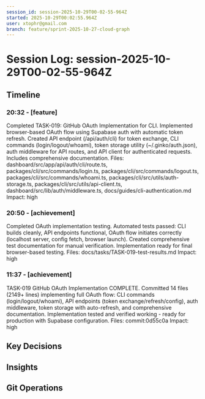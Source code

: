 ```yaml
---
session_id: session-2025-10-29T00-02-55-964Z
started: 2025-10-29T00:02:55.964Z
user: xtophr@gmail.com
branch: feature/sprint-2025-10-27-cloud-graph
---
```


# Session Log: session-2025-10-29T00-02-55-964Z

## Timeline
<!-- Complete chronological log of all session events -->
<!-- Includes: fixes, features, achievements, and categorized entries (decisions/insights/git also appear in their sections) -->
<!-- GOOD: "Fixed auth timeout. Root cause: bcrypt rounds set to 15 (too slow). Reduced to 11." -->
<!-- BAD: "Fixed timeout" (too terse, missing root cause) -->

### 20:32 - [feature]
Completed TASK-019: GitHub OAuth Implementation for CLI. Implemented browser-based OAuth flow using Supabase auth with automatic token refresh. Created API endpoint (/api/auth/cli) for token exchange, CLI commands (login/logout/whoami), token storage utility (~/.ginko/auth.json), auth middleware for API routes, and API client for authenticated requests. Includes comprehensive documentation.
Files: dashboard/src/app/api/auth/cli/route.ts, packages/cli/src/commands/login.ts, packages/cli/src/commands/logout.ts, packages/cli/src/commands/whoami.ts, packages/cli/src/utils/auth-storage.ts, packages/cli/src/utils/api-client.ts, dashboard/src/lib/auth/middleware.ts, docs/guides/cli-authentication.md
Impact: high


### 20:50 - [achievement]
Completed OAuth implementation testing. Automated tests passed: CLI builds cleanly, API endpoints functional, OAuth flow initiates correctly (localhost server, config fetch, browser launch). Created comprehensive test documentation for manual verification. Implementation ready for final browser-based testing.
Files: docs/tasks/TASK-019-test-results.md
Impact: high


### 11:37 - [achievement]
TASK-019 GitHub OAuth Implementation COMPLETE. Committed 14 files (2149+ lines) implementing full OAuth flow: CLI commands (login/logout/whoami), API endpoints (token exchange/refresh/config), auth middleware, token storage with auto-refresh, and comprehensive documentation. Implementation tested and verified working - ready for production with Supabase configuration.
Files: commit:0d55c0a
Impact: high


## Key Decisions
<!-- Important decisions made during session with alternatives considered -->
<!-- These entries also appear in Timeline for narrative coherence -->
<!-- GOOD: "Chose JWT over sessions. Alternatives: server sessions (harder to scale), OAuth (vendor lock-in). JWT selected for stateless mobile support." -->
<!-- BAD: "Chose JWT for auth" (missing alternatives and rationale) -->

## Insights
<!-- Patterns, gotchas, learnings discovered -->
<!-- These entries also appear in Timeline for narrative coherence -->
<!-- GOOD: "Discovered bcrypt rounds 10-11 optimal. Testing showed rounds 15 caused 800ms delays; rounds 11 achieved 200ms with acceptable entropy." -->
<!-- BAD: "Bcrypt should be 11" (missing context and discovery process) -->

## Git Operations
<!-- Commits, merges, branch changes -->
<!-- These entries also appear in Timeline for narrative coherence -->
<!-- Log significant commits with: ginko log "Committed feature X" --category=git -->
